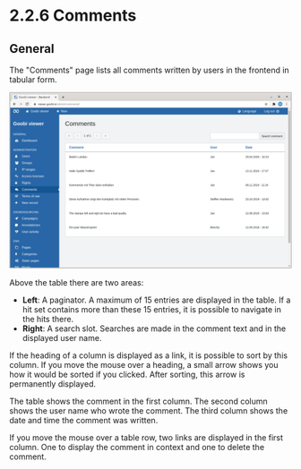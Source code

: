 # 2.2.6 Comments

## General 

The "Comments" page lists all comments written by users in the frontend in tabular form.

![Overview of comments written by users in the frontend](../../../.gitbook/assets/ui_2.2.6.png)

Above the table there are two areas: 

* **Left**: A paginator. A maximum of 15 entries are displayed in the table. If a hit set contains more than these 15 entries, it is possible to navigate in the hits there. 
* **Right**: A search slot. Searches are made in the comment text and in the displayed user name. 

If the heading of a column is displayed as a link, it is possible to sort by this column. If you move the mouse over a heading, a small arrow shows you how it would be sorted if you clicked. After sorting, this arrow is permanently displayed. 

The table shows the comment in the first column. The second column shows the user name who wrote the comment. The third column shows the date and time the comment was written. 

If you move the mouse over a table row, two links are displayed in the first column. One to display the comment in context and one to delete the comment.

